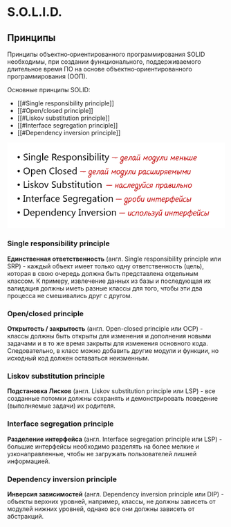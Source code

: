 # S.O.L.I.D.

## Принципы

Принципы объектно‑ориентированного программирования SOLID необходимы, при создании функционального, поддерживаемого
длительное время ПО на основе объектно‑ориентированного программирования (ООП).

Основные принципы SOLID:

- [[#Single responsibility principle]]
- [[#Open/closed principle]]
- [[#Liskov substitution principle]]
- [[#Interface segregation principle]]
- [[#Dependency inversion principle]]

![](assets/solid.png)

### Single responsibility principle

**Единственная ответственность** (англ. Single responsibility principle или SRP) - каждый объект имеет только одну
ответственность (цель), которая в свою очередь должна быть представлена отдельным классом. К примеру, извлечение данных
из базы и последующая их валидация должны иметь разные классы для того, чтобы эти два процесса не смешивались друг с
другом.

### Open/closed principle

**Открытость / закрытость** (англ. Open-closed principle или OCP) - классы должны быть открыты для изменения и
дополнения новыми задачами и в то же время закрыты для изменения основного кода. Следовательно, в класс можно добавить
другие модули и функции, но исходный код должен оставаться неизменным.

### Liskov substitution principle

**Подстановка Лисков** (англ. Liskov substitution principle или LSP) - все созданные потомки должны сохранять и
демонстрировать поведение (выполняемые задачи) их родителя.

### Interface segregation principle

**Разделение интерфейса** (англ. Interface segregation principle или LSP) - большие интерфейсы необходимо разделять на
более мелкие и узконаправленные, чтобы не загружать пользователей лишней информацией.

### Dependency inversion principle

**Инверсия зависимостей** (англ. Dependency inversion principle или DIP) - объекты верхних уровней, например, классы, не
должны зависеть от модулей нижних уровней, однако все они должны зависеть от абстракций.
